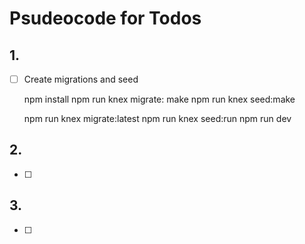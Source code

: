 
# Psudeocode for Todos

## 1. 
- [ ] Create migrations and seed

  npm install
    npm run knex migrate: make <name>
    npm run knex seed:make <name>

    npm run knex migrate:latest
    npm run knex seed:run
    npm run dev

## 2.
- [ ]

## 3.
- [ ] 